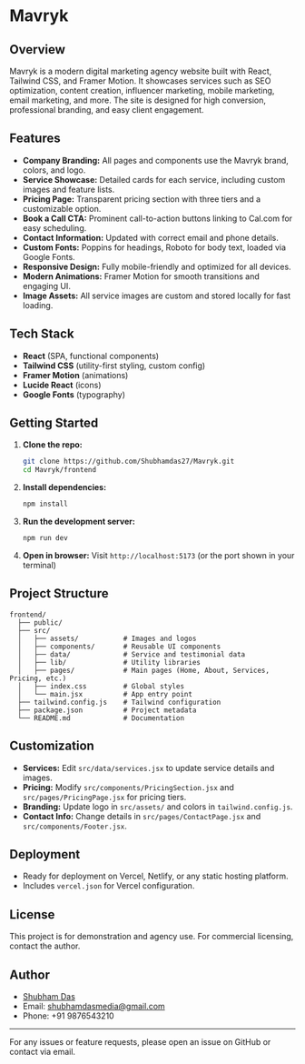 # Mavryk

## Overview
Mavryk is a modern digital marketing agency website built with React, Tailwind CSS, and Framer Motion. It showcases services such as SEO optimization, content creation, influencer marketing, mobile marketing, email marketing, and more. The site is designed for high conversion, professional branding, and easy client engagement.

## Features
- **Company Branding:** All pages and components use the Mavryk brand, colors, and logo.
- **Service Showcase:** Detailed cards for each service, including custom images and feature lists.
- **Pricing Page:** Transparent pricing section with three tiers and a customizable option.
- **Book a Call CTA:** Prominent call-to-action buttons linking to Cal.com for easy scheduling.
- **Contact Information:** Updated with correct email and phone details.
- **Custom Fonts:** Poppins for headings, Roboto for body text, loaded via Google Fonts.
- **Responsive Design:** Fully mobile-friendly and optimized for all devices.
- **Modern Animations:** Framer Motion for smooth transitions and engaging UI.
- **Image Assets:** All service images are custom and stored locally for fast loading.

## Tech Stack
- **React** (SPA, functional components)
- **Tailwind CSS** (utility-first styling, custom config)
- **Framer Motion** (animations)
- **Lucide React** (icons)
- **Google Fonts** (typography)

## Getting Started
1. **Clone the repo:**
   ```bash
   git clone https://github.com/Shubhamdas27/Mavryk.git
   cd Mavryk/frontend
   ```
2. **Install dependencies:**
   ```bash
   npm install
   ```
3. **Run the development server:**
   ```bash
   npm run dev
   ```
4. **Open in browser:**
   Visit `http://localhost:5173` (or the port shown in your terminal)

## Project Structure
```
frontend/
  ├── public/
  ├── src/
  │   ├── assets/           # Images and logos
  │   ├── components/       # Reusable UI components
  │   ├── data/             # Service and testimonial data
  │   ├── lib/              # Utility libraries
  │   ├── pages/            # Main pages (Home, About, Services, Pricing, etc.)
  │   ├── index.css         # Global styles
  │   └── main.jsx          # App entry point
  ├── tailwind.config.js    # Tailwind configuration
  ├── package.json          # Project metadata
  └── README.md             # Documentation
```

## Customization
- **Services:** Edit `src/data/services.jsx` to update service details and images.
- **Pricing:** Modify `src/components/PricingSection.jsx` and `src/pages/PricingPage.jsx` for pricing tiers.
- **Branding:** Update logo in `src/assets/` and colors in `tailwind.config.js`.
- **Contact Info:** Change details in `src/pages/ContactPage.jsx` and `src/components/Footer.jsx`.

## Deployment
- Ready for deployment on Vercel, Netlify, or any static hosting platform.
- Includes `vercel.json` for Vercel configuration.

## License
This project is for demonstration and agency use. For commercial licensing, contact the author.

## Author
- [Shubham Das](https://cal.com/shubham-das-2fzvdb/demo)
- Email: shubhamdasmedia@gmail.com
- Phone: +91 9876543210

---

For any issues or feature requests, please open an issue on GitHub or contact via email.
